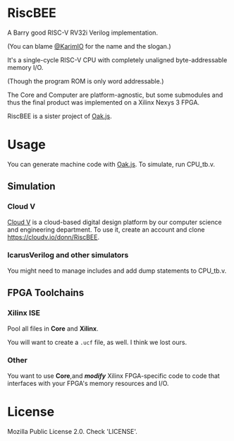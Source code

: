 # RiscBEE
A Barry good RISC-V RV32i Verilog implementation.

(You can blame [@KarimIO](https://github.com/karimio) for the name and the slogan.)

It's a single-cycle RISC-V CPU with completely unaligned byte-addressable memory I/O.

(Though the program ROM is only word addressable.)

The Core and Computer are platform-agnostic, but some submodules and thus the final product was implemented on a Xilinx Nexys 3 FPGA.

RiscBEE is a sister project of [Oak.js](https://github.com/donn/Oak.js).

# Usage
You can generate machine code with [Oak.js](https://oak.js.org/). To simulate, run CPU_tb.v. 

## Simulation
### Cloud V
[Cloud V](https://cloudv.io/) is a cloud-based digital design platform by our computer science and engineering department. To use it, create an account and clone https://cloudv.io/donn/RiscBEE.

### IcarusVerilog and other simulators
You might need to manage includes and add dump statements to CPU_tb.v.

## FPGA Toolchains
### Xilinx ISE
Pool all files in **Core** and **Xilinx**.

You will want to create a `.ucf` file, as well. I think we lost ours.

### Other
You want to use **Core**,and ***modify*** Xilinx FPGA-specific code to code that interfaces with your FPGA's memory resources and I/O.

# License
Mozilla Public License 2.0. Check 'LICENSE'.